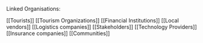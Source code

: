 
Linked Organisations:

[[Tourists]]
[[Tourism Organizations]]
[[Financial Institutions]]
[[Local vendors]]
[[Logistics companies]]
[[Stakeholders]]
[[Technology Providers]]
[[Insurance companies]]
[[Communities]]